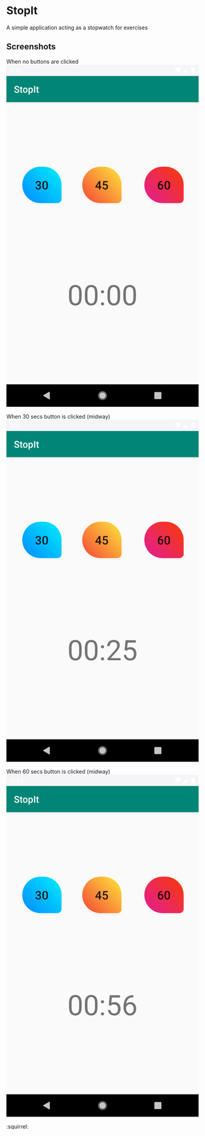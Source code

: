 # StopIt
A simple application acting as a stopwatch for exercises

## Screenshots

When no buttons are clicked
![Image1](https://github.com/ipshitag/StopIt/blob/master/Screenshot_1564179112.png)

When 30 secs button is clicked (midway)
![Image2](https://github.com/ipshitag/StopIt/blob/master/Screenshot_1564179121.png)

When 60 secs button is clicked (midway)
![Image3](https://github.com/ipshitag/StopIt/blob/master/Screenshot_1564179152.png)

:squirrel:
